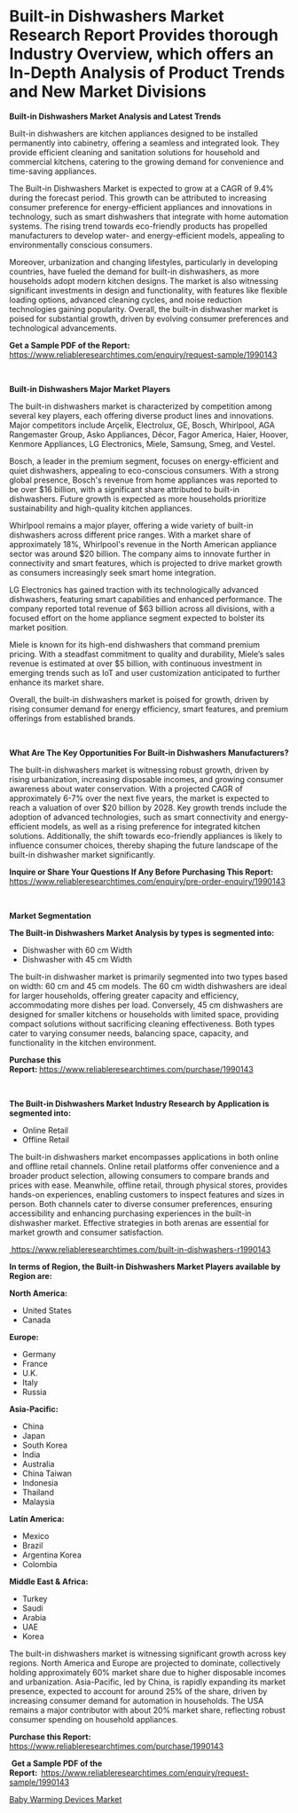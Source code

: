 <p><h1>Built-in Dishwashers Market Research Report Provides thorough Industry Overview, which offers an In-Depth Analysis of Product Trends and New Market Divisions</h1></p><p><strong>Built-in Dishwashers Market Analysis and Latest Trends</strong></p>
<p><p>Built-in dishwashers are kitchen appliances designed to be installed permanently into cabinetry, offering a seamless and integrated look. They provide efficient cleaning and sanitation solutions for household and commercial kitchens, catering to the growing demand for convenience and time-saving appliances. </p><p>The Built-in Dishwashers Market is expected to grow at a CAGR of 9.4% during the forecast period. This growth can be attributed to increasing consumer preference for energy-efficient appliances and innovations in technology, such as smart dishwashers that integrate with home automation systems. The rising trend towards eco-friendly products has propelled manufacturers to develop water- and energy-efficient models, appealing to environmentally conscious consumers. </p><p>Moreover, urbanization and changing lifestyles, particularly in developing countries, have fueled the demand for built-in dishwashers, as more households adopt modern kitchen designs. The market is also witnessing significant investments in design and functionality, with features like flexible loading options, advanced cleaning cycles, and noise reduction technologies gaining popularity. Overall, the built-in dishwasher market is poised for substantial growth, driven by evolving consumer preferences and technological advancements.</p></p>
<p><strong>Get a Sample PDF of the Report:&nbsp;</strong> <a href="https://www.reliableresearchtimes.com/enquiry/request-sample/1990143?utm_campaign=1940&utm_medium=2&utm_source=Github&utm_content=ia&utm_term=10022025&utm_id=built-in-dishwashers">https://www.reliableresearchtimes.com/enquiry/request-sample/1990143</a></p>
<p>&nbsp;</p>
<p><strong>Built-in Dishwashers Major Market Players</strong></p>
<p><p>The built-in dishwashers market is characterized by competition among several key players, each offering diverse product lines and innovations. Major competitors include Arçelik, Electrolux, GE, Bosch, Whirlpool, AGA Rangemaster Group, Asko Appliances, Décor, Fagor America, Haier, Hoover, Kenmore Appliances, LG Electronics, Miele, Samsung, Smeg, and Vestel.</p><p>Bosch, a leader in the premium segment, focuses on energy-efficient and quiet dishwashers, appealing to eco-conscious consumers. With a strong global presence, Bosch's revenue from home appliances was reported to be over $16 billion, with a significant share attributed to built-in dishwashers. Future growth is expected as more households prioritize sustainability and high-quality kitchen appliances.</p><p>Whirlpool remains a major player, offering a wide variety of built-in dishwashers across different price ranges. With a market share of approximately 18%, Whirlpool's revenue in the North American appliance sector was around $20 billion. The company aims to innovate further in connectivity and smart features, which is projected to drive market growth as consumers increasingly seek smart home integration.</p><p>LG Electronics has gained traction with its technologically advanced dishwashers, featuring smart capabilities and enhanced performance. The company reported total revenue of $63 billion across all divisions, with a focused effort on the home appliance segment expected to bolster its market position.</p><p>Miele is known for its high-end dishwashers that command premium pricing. With a steadfast commitment to quality and durability, Miele’s sales revenue is estimated at over $5 billion, with continuous investment in emerging trends such as IoT and user customization anticipated to further enhance its market share.</p><p>Overall, the built-in dishwashers market is poised for growth, driven by rising consumer demand for energy efficiency, smart features, and premium offerings from established brands.</p></p>
<p>&nbsp;</p>
<p><strong>What Are The Key Opportunities For Built-in Dishwashers Manufacturers?</strong></p>
<p><p>The built-in dishwashers market is witnessing robust growth, driven by rising urbanization, increasing disposable incomes, and growing consumer awareness about water conservation. With a projected CAGR of approximately 6-7% over the next five years, the market is expected to reach a valuation of over $20 billion by 2028. Key growth trends include the adoption of advanced technologies, such as smart connectivity and energy-efficient models, as well as a rising preference for integrated kitchen solutions. Additionally, the shift towards eco-friendly appliances is likely to influence consumer choices, thereby shaping the future landscape of the built-in dishwasher market significantly.</p></p>
<p><strong>Inquire or Share Your Questions If Any Before Purchasing This Report:</strong> <a href="https://www.reliableresearchtimes.com/enquiry/pre-order-enquiry/1990143?utm_campaign=1940&utm_medium=2&utm_source=Github&utm_content=ia&utm_term=10022025&utm_id=built-in-dishwashers">https://www.reliableresearchtimes.com/enquiry/pre-order-enquiry/1990143</a></p>
<p>&nbsp;</p>
<p><strong>Market Segmentation</strong></p>
<p><strong>The Built-in Dishwashers Market Analysis by types is segmented into:</strong></p>
<p><ul><li>Dishwasher with 60 cm Width</li><li>Dishwasher with 45 cm Width</li></ul></p>
<p><p>The built-in dishwasher market is primarily segmented into two types based on width: 60 cm and 45 cm models. The 60 cm width dishwashers are ideal for larger households, offering greater capacity and efficiency, accommodating more dishes per load. Conversely, 45 cm dishwashers are designed for smaller kitchens or households with limited space, providing compact solutions without sacrificing cleaning effectiveness. Both types cater to varying consumer needs, balancing space, capacity, and functionality in the kitchen environment.</p></p>
<p><strong>Purchase this Report:&nbsp;</strong><a href="https://www.reliableresearchtimes.com/purchase/1990143?utm_campaign=1940&utm_medium=2&utm_source=Github&utm_content=ia&utm_term=10022025&utm_id=built-in-dishwashers">https://www.reliableresearchtimes.com/purchase/1990143</a></p>
<p>&nbsp;</p>
<p><strong>The Built-in Dishwashers Market Industry Research by Application is segmented into:</strong></p>
<p><ul><li>Online Retail</li><li>Offline Retail</li></ul></p>
<p><p>The built-in dishwashers market encompasses applications in both online and offline retail channels. Online retail platforms offer convenience and a broader product selection, allowing consumers to compare brands and prices with ease. Meanwhile, offline retail, through physical stores, provides hands-on experiences, enabling customers to inspect features and sizes in person. Both channels cater to diverse consumer preferences, ensuring accessibility and enhancing purchasing experiences in the built-in dishwasher market. Effective strategies in both arenas are essential for market growth and consumer satisfaction.</p></p>
<p><a href="https://www.reliableresearchtimes.com/built-in-dishwashers-r1990143?utm_campaign=1940&utm_medium=2&utm_source=Github&utm_content=ia&utm_term=10022025&utm_id=built-in-dishwashers">&nbsp;https://www.reliableresearchtimes.com/built-in-dishwashers-r1990143</a></p>
<p><strong>In terms of Region, the Built-in Dishwashers Market Players available by Region are:</strong></p>
<p>
    <p> <strong> North America: </strong>
        <ul>
            <li>United States</li>
            <li>Canada</li>
        </ul>
        </p> 
    <p> <strong> Europe: </strong>
        <ul>
            <li>Germany</li>
            <li>France</li>
            <li>U.K.</li>
            <li>Italy</li>
            <li>Russia</li>
        </ul>
        </p> 
    <p> <strong> Asia-Pacific: </strong>
        <ul>
            <li>China</li>
            <li>Japan</li>
            <li>South Korea</li>
            <li>India</li>
            <li>Australia</li>
            <li>China Taiwan</li>
            <li>Indonesia</li>
            <li>Thailand</li>
            <li>Malaysia</li>
        </ul>
        </p> 
    <p> <strong> Latin America: </strong>
        <ul>
            <li>Mexico</li>
            <li>Brazil</li>
            <li>Argentina Korea</li>
            <li>Colombia</li>
        </ul>
        </p> 
    <p> <strong> Middle East & Africa: </strong>
        <ul>
            <li>Turkey</li>
            <li>Saudi</li>
            <li>Arabia</li>
            <li>UAE</li>
            <li>Korea</li>
        </ul>
    </p>
    </p>
<p><p>The built-in dishwashers market is witnessing significant growth across key regions. North America and Europe are projected to dominate, collectively holding approximately 60% market share due to higher disposable incomes and urbanization. Asia-Pacific, led by China, is rapidly expanding its market presence, expected to account for around 25% of the share, driven by increasing consumer demand for automation in households. The USA remains a major contributor with about 20% market share, reflecting robust consumer spending on household appliances.</p></p>
<p><strong>Purchase this Report: </strong><a href="https://www.reliableresearchtimes.com/purchase/1990143?utm_campaign=1940&utm_medium=2&utm_source=Github&utm_content=ia&utm_term=10022025&utm_id=built-in-dishwashers">https://www.reliableresearchtimes.com/purchase/1990143</a></p>
<p>&nbsp;<strong>Get a Sample PDF of the Report:&nbsp;&nbsp;</strong><a href="https://www.reliableresearchtimes.com/enquiry/request-sample/1990143?utm_campaign=1940&utm_medium=2&utm_source=Github&utm_content=ia&utm_term=10022025&utm_id=built-in-dishwashers">https://www.reliableresearchtimes.com/enquiry/request-sample/1990143</a></p>
<p><strong></strong></p>
<p><p><a href="https://github.com/hgf64gh/Market-Research-Report-List-1/blob/main/baby-warming-devices-market.md?utm_campaign=1940&utm_medium=2&utm_source=Github&utm_content=ia&utm_term=10022025&utm_id=built-in-dishwashers">Baby Warming Devices Market</a></p></p>